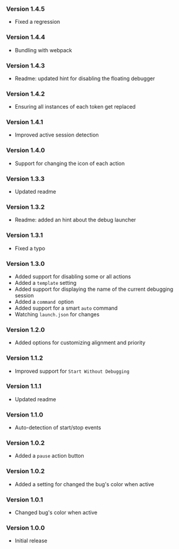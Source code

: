 ### Version 1.4.5
- Fixed a regression

### Version 1.4.4
- Bundling with webpack

### Version 1.4.3
- Readme: updated hint for disabling the floating debugger

### Version 1.4.2
- Ensuring all instances of each token get replaced

### Version 1.4.1
- Improved active session detection

### Version 1.4.0
- Support for changing the icon of each action

### Version 1.3.3
- Updated readme

### Version 1.3.2
- Readme: added an hint about the debug launcher

### Version 1.3.1
- Fixed a typo

### Version 1.3.0
- Added support for disabling some or all actions
- Added a `template` setting
- Added support for displaying the name of the current debugging session
- Added a `command `option
- Added support for a smart `auto` command
- Watching `launch.json` for changes

### Version 1.2.0
- Added options for customizing alignment and priority

### Version 1.1.2
- Improved support for `Start Without Debugging`

### Version 1.1.1
- Updated readme

### Version 1.1.0
- Auto-detection of start/stop events

### Version 1.0.2
- Added a `pause` action button

### Version 1.0.2
- Added a setting for changed the bug's color when active

### Version 1.0.1
- Changed bug's color when active

### Version 1.0.0
- Initial release
